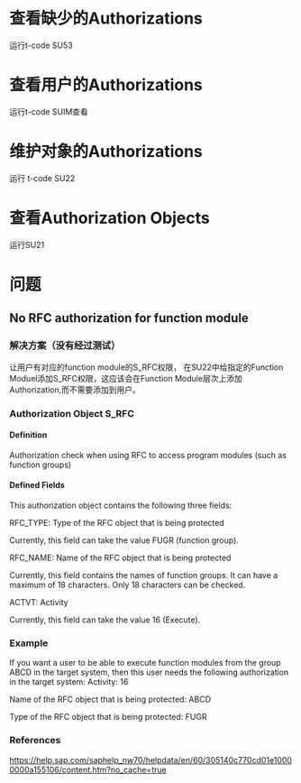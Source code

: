 # 查看缺少的Authorizations
运行t-code SU53
# 查看用户的Authorizations
运行t-code SUIM查看
# 维护对象的Authorizations
运行 t-code SU22
# 查看Authorization Objects
运行SU21
# 问题
## No RFC authorization for function module
### 解决方案（没有经过测试）
让用户有对应的function module的S_RFC权限， 
在SU22中给指定的Function Moduel添加S_RFC权限，这应该会在Function Module层次上添加Authorization,而不需要添加到用户。

### Authorization Object S_RFC 
#### Definition
Authorization check when using RFC to access program modules (such as function groups)

#### Defined Fields
This authorization object contains the following three fields:  

RFC_TYPE: Type of the RFC object that is being protected  

Currently, this field can take the value FUGR (function group).  

RFC_NAME: Name of the RFC object that is being protected  

Currently, this field contains the names of function groups. It can have a maximum of 18 characters. Only 18 characters can be checked.  

ACTVT: Activity  

Currently, this field can take the value 16 (Execute).  
### Example
If you want a user to be able to execute function modules from the group ABCD in the target system, then this user needs the following authorization in the target system:
Activity: 16

Name of the RFC object that is being protected: ABCD

Type of the RFC object that is being protected: FUGR

### References
https://help.sap.com/saphelp_nw70/helpdata/en/60/305140c770cd01e10000000a155106/content.htm?no_cache=true
